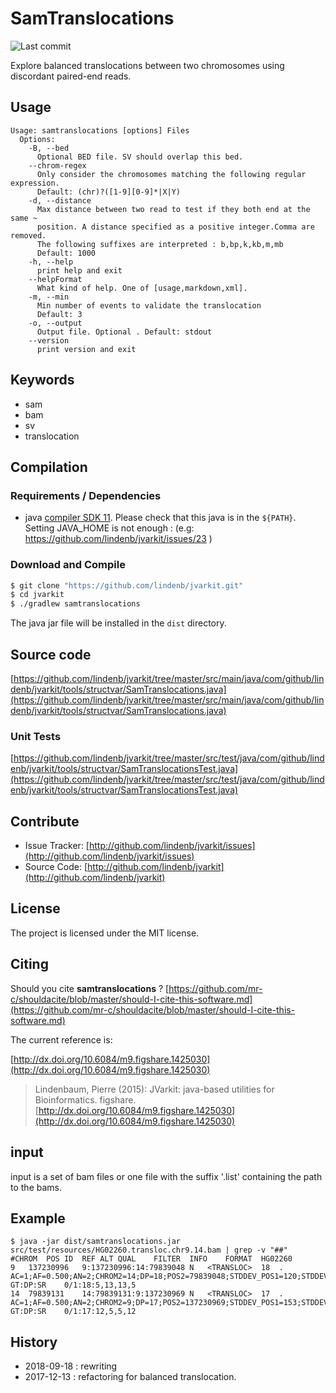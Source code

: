 # SamTranslocations

![Last commit](https://img.shields.io/github/last-commit/lindenb/jvarkit.png)

Explore balanced translocations between two chromosomes using discordant paired-end reads.


## Usage

```
Usage: samtranslocations [options] Files
  Options:
    -B, --bed
      Optional BED file. SV should overlap this bed.
    --chrom-regex
      Only consider the chromosomes matching the following regular expression.
      Default: (chr)?([1-9][0-9]*|X|Y)
    -d, --distance
      Max distance between two read to test if they both end at the same ~ 
      position. A distance specified as a positive integer.Comma are removed. 
      The following suffixes are interpreted : b,bp,k,kb,m,mb
      Default: 1000
    -h, --help
      print help and exit
    --helpFormat
      What kind of help. One of [usage,markdown,xml].
    -m, --min
      Min number of events to validate the translocation
      Default: 3
    -o, --output
      Output file. Optional . Default: stdout
    --version
      print version and exit

```


## Keywords

 * sam
 * bam
 * sv
 * translocation


## Compilation

### Requirements / Dependencies

* java [compiler SDK 11](https://jdk.java.net/11/). Please check that this java is in the `${PATH}`. Setting JAVA_HOME is not enough : (e.g: https://github.com/lindenb/jvarkit/issues/23 )


### Download and Compile

```bash
$ git clone "https://github.com/lindenb/jvarkit.git"
$ cd jvarkit
$ ./gradlew samtranslocations
```

The java jar file will be installed in the `dist` directory.

## Source code 

[https://github.com/lindenb/jvarkit/tree/master/src/main/java/com/github/lindenb/jvarkit/tools/structvar/SamTranslocations.java](https://github.com/lindenb/jvarkit/tree/master/src/main/java/com/github/lindenb/jvarkit/tools/structvar/SamTranslocations.java)

### Unit Tests

[https://github.com/lindenb/jvarkit/tree/master/src/test/java/com/github/lindenb/jvarkit/tools/structvar/SamTranslocationsTest.java](https://github.com/lindenb/jvarkit/tree/master/src/test/java/com/github/lindenb/jvarkit/tools/structvar/SamTranslocationsTest.java)


## Contribute

- Issue Tracker: [http://github.com/lindenb/jvarkit/issues](http://github.com/lindenb/jvarkit/issues)
- Source Code: [http://github.com/lindenb/jvarkit](http://github.com/lindenb/jvarkit)

## License

The project is licensed under the MIT license.

## Citing

Should you cite **samtranslocations** ? [https://github.com/mr-c/shouldacite/blob/master/should-I-cite-this-software.md](https://github.com/mr-c/shouldacite/blob/master/should-I-cite-this-software.md)

The current reference is:

[http://dx.doi.org/10.6084/m9.figshare.1425030](http://dx.doi.org/10.6084/m9.figshare.1425030)

> Lindenbaum, Pierre (2015): JVarkit: java-based utilities for Bioinformatics. figshare.
> [http://dx.doi.org/10.6084/m9.figshare.1425030](http://dx.doi.org/10.6084/m9.figshare.1425030)


## input

input is a set of bam files or one file with the suffix '.list' containing the path to the bams.

## Example

```
$ java -jar dist/samtranslocations.jar src/test/resources/HG02260.transloc.chr9.14.bam | grep -v "##"
#CHROM	POS	ID	REF	ALT	QUAL	FILTER	INFO	FORMAT	HG02260
9	137230996	9:137230996:14:79839048	N	<TRANSLOC>	18	.	AC=1;AF=0.500;AN=2;CHROM2=14;DP=18;POS2=79839048;STDDEV_POS1=120;STDDEV_POS2=187;SVTYPE=BND	GT:DP:SR	0/1:18:5,13,13,5
14	79839131	14:79839131:9:137230969	N	<TRANSLOC>	17	.	AC=1;AF=0.500;AN=2;CHROM2=9;DP=17;POS2=137230969;STDDEV_POS1=153;STDDEV_POS2=153;SVTYPE=BND	GT:DP:SR	0/1:17:12,5,5,12
```

## History

* 2018-09-18 :  rewriting
* 2017-12-13 :  refactoring for balanced translocation.

